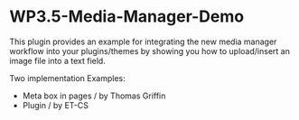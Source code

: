 WP3.5-Media-Manager-Demo
========================

This plugin provides an example for integrating the new media manager workflow into your plugins/themes by showing you how to upload/insert an image file into a text field.

Two implementation Examples:

* Meta box in pages / by Thomas Griffin
* Plugin / by ET-CS